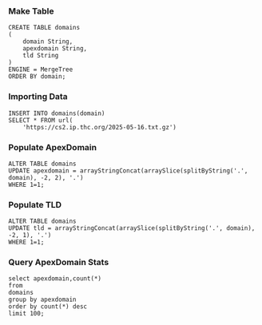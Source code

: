 ### Make Table
```
CREATE TABLE domains
(
    domain String,
    apexdomain String,
    tld String
)
ENGINE = MergeTree
ORDER BY domain;
```

### Importing Data
```
INSERT INTO domains(domain)
SELECT * FROM url(
    'https://cs2.ip.thc.org/2025-05-16.txt.gz')
```


### Populate ApexDomain
```
ALTER TABLE domains
UPDATE apexdomain = arrayStringConcat(arraySlice(splitByString('.', domain), -2, 2), '.')
WHERE 1=1;
```

### Populate TLD
```
ALTER TABLE domains
UPDATE tld = arrayStringConcat(arraySlice(splitByString('.', domain), -2, 1), '.')
WHERE 1=1;
```

### Query ApexDomain Stats
```
select apexdomain,count(*) 
from 
domains 
group by apexdomain
order by count(*) desc
limit 100;
```  